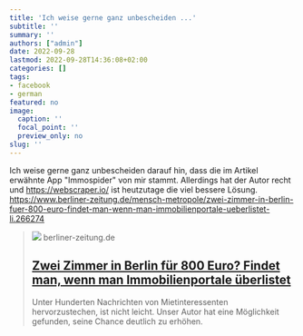 ```yaml
---
title: 'Ich weise gerne ganz unbescheiden ...'
subtitle: ''
summary: ''
authors: ["admin"]
date: 2022-09-28
lastmod: 2022-09-28T14:36:08+02:00
categories: []
tags:
- facebook
- german
featured: no
image:
  caption: ''
  focal_point: ''
  preview_only: no
slug: ''
---
```

Ich weise gerne ganz unbescheiden darauf hin, dass die im Artikel erwähnte App "Immospider" von mir stammt. Allerdings hat der Autor recht und https://webscraper.io/ ist heutzutage die viel bessere Lösung.
https://www.berliner-zeitung.de/mensch-metropole/zwei-zimmer-in-berlin-fuer-800-euro-findet-man-wenn-man-immobilienportale-ueberlistet-li.266274
> [![](https://berliner-zeitung.imgix.net/2022/09/26/1d3d22b0-c611-4832-ac73-56aa7c2ba70e.png?w=1024&auto=format)](https://www.berliner-zeitung.de/mensch-metropole/zwei-zimmer-in-berlin-fuer-800-euro-findet-man-wenn-man-immobilienportale-ueberlistet-li.266274)
> berliner-zeitung.de
> ## [Zwei Zimmer in Berlin für 800 Euro? Findet man, wenn man Immobilienportale überlistet](https://www.berliner-zeitung.de/mensch-metropole/zwei-zimmer-in-berlin-fuer-800-euro-findet-man-wenn-man-immobilienportale-ueberlistet-li.266274)
>
>Unter Hunderten Nachrichten von Mietinteressenten hervorzustechen, ist nicht leicht. Unser Autor hat eine Möglichkeit gefunden, seine Chance deutlich zu erhöhen.


